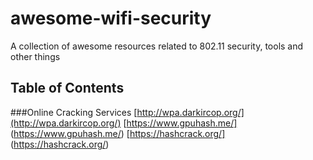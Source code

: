 # awesome-wifi-security
A collection of awesome resources related to 802.11 security, tools and other things 

## Table of Contents

###Online Cracking Services 
[http://wpa.darkircop.org/](http://wpa.darkircop.org/)
[https://www.gpuhash.me/] (https://www.gpuhash.me/)
[https://hashcrack.org/] (https://hashcrack.org/)



